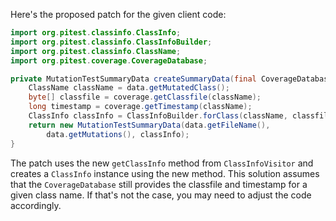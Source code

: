 Here's the proposed patch for the given client code:

```java
import org.pitest.classinfo.ClassInfo;
import org.pitest.classinfo.ClassInfoBuilder;
import org.pitest.classinfo.ClassName;
import org.pitest.coverage.CoverageDatabase;

private MutationTestSummaryData createSummaryData(final CoverageDatabase coverage, final ClassMutationResults data) {
    ClassName className = data.getMutatedClass();
    byte[] classfile = coverage.getClassfile(className);
    long timestamp = coverage.getTimestamp(className);
    ClassInfo classInfo = ClassInfoBuilder.forClass(className, classfile, timestamp).build();
    return new MutationTestSummaryData(data.getFileName(),
        data.getMutations(), classInfo);
}
```

The patch uses the new `getClassInfo` method from `ClassInfoVisitor` and creates a `ClassInfo` instance using the new method. This solution assumes that the `CoverageDatabase` still provides the classfile and timestamp for a given class name. If that's not the case, you may need to adjust the code accordingly.